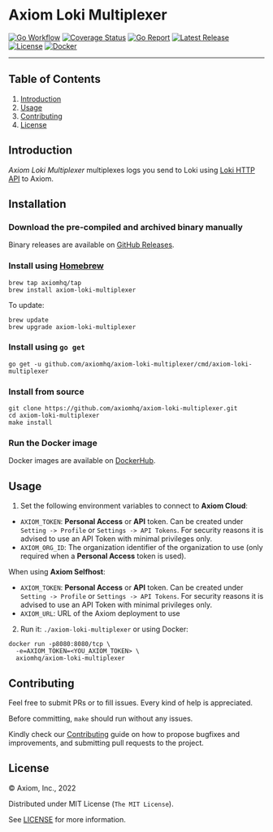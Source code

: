 # Axiom Loki Multiplexer

[![Go Workflow][go_workflow_badge]][go_workflow]
[![Coverage Status][coverage_badge]][coverage]
[![Go Report][report_badge]][report]
[![Latest Release][release_badge]][release]
[![License][license_badge]][license]
[![Docker][docker_badge]][docker]

---

## Table of Contents

1. [Introduction](#introduction)
1. [Usage](#usage)
1. [Contributing](#contributing)
1. [License](#license)

## Introduction

_Axiom Loki Multiplexer_ multiplexes logs you send to Loki using [Loki HTTP API][1] to Axiom.

  [1]: https://grafana.com/docs/loki/latest/api/#post-lokiapiv1push

## Installation

### Download the pre-compiled and archived binary manually

Binary releases are available on [GitHub Releases][2].

  [2]: https://github.com/axiomhq/axiom-loki-multiplexer/releases/latest

### Install using [Homebrew](https://brew.sh)

```shell
brew tap axiomhq/tap
brew install axiom-loki-multiplexer
```

To update:

```shell
brew update
brew upgrade axiom-loki-multiplexer
```

### Install using `go get`

```shell
go get -u github.com/axiomhq/axiom-loki-multiplexer/cmd/axiom-loki-multiplexer
```

### Install from source

```shell
git clone https://github.com/axiomhq/axiom-loki-multiplexer.git
cd axiom-loki-multiplexer
make install
```

### Run the Docker image

Docker images are available on [DockerHub][docker].

## Usage

1. Set the following environment variables to connect to **Axiom Cloud**:

* `AXIOM_TOKEN`: **Personal Access** or **API** token. Can be created under
  `Setting -> Profile` or `Settings -> API Tokens`. For security reasons it is
  advised to use an API Token with minimal privileges only.
* `AXIOM_ORG_ID`: The organization identifier of the organization to use (only
  required when a **Personal Access** token is used).

When using **Axiom Selfhost**:

* `AXIOM_TOKEN`: **Personal Access** or **API** token. Can be created under
  `Setting -> Profile` or `Settings -> API Tokens`. For security reasons it is
  advised to use an API Token with minimal privileges only.
* `AXIOM_URL`: URL of the Axiom deployment to use

2. Run it: `./axiom-loki-multiplexer` or using Docker:

```shell
docker run -p8080:8080/tcp \
  -e=AXIOM_TOKEN=<YOU_AXIOM_TOKEN> \
  axiomhq/axiom-loki-multiplexer
```

## Contributing

Feel free to submit PRs or to fill issues. Every kind of help is appreciated. 

Before committing, `make` should run without any issues.

Kindly check our [Contributing](Contributing.md) guide on how to propose
bugfixes and improvements, and submitting pull requests to the project.

## License

&copy; Axiom, Inc., 2022

Distributed under MIT License (`The MIT License`).

See [LICENSE](LICENSE) for more information.

<!-- Badges -->

[go_workflow]: https://github.com/axiomhq/axiom-loki-multiplexer/actions/workflows/push.yml
[go_workflow_badge]: https://img.shields.io/github/workflow/status/axiomhq/axiom-loki-multiplexer/Push?style=flat-square&ghcache=unused
[coverage]: https://codecov.io/gh/axiomhq/axiom-loki-multiplexer
[coverage_badge]: https://img.shields.io/codecov/c/github/axiomhq/axiom-loki-multiplexer.svg?style=flat-square&ghcache=unused
[report]: https://goreportcard.com/report/github.com/axiomhq/axiom-loki-multiplexer
[report_badge]: https://goreportcard.com/badge/github.com/axiomhq/axiom-loki-multiplexer?style=flat-square&ghcache=unused
[release]: https://github.com/axiomhq/axiom-loki-multiplexer/releases/latest
[release_badge]: https://img.shields.io/github/release/axiomhq/axiom-loki-multiplexer.svg?style=flat-square&ghcache=unused
[license]: https://opensource.org/licenses/MIT
[license_badge]: https://img.shields.io/github/license/axiomhq/axiom-loki-multiplexer.svg?color=blue&style=flat-square&ghcache=unused
[docker]: https://hub.docker.com/r/axiomhq/axiom-loki-multiplexer
[docker_badge]: https://img.shields.io/docker/pulls/axiomhq/axiom-loki-multiplexer.svg?style=flat-square&ghcache=unused
